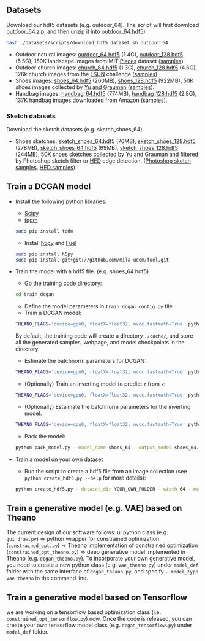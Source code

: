 ## Datasets

Download our hdf5 datasets (e.g. outdoor_64). The script will first download outdoor_64.zip, and then unzip it into outdoor_64.hdf5).
``` bash
bash ./datasets/scripts/download_hdf5_dataset.sh outdoor_64
```
* Outdoor natural images: [ourdoor_64.hdf5](https://people.eecs.berkeley.edu/~junyanz/projects/gvm/datasets/outdoor_64.zip) (1.4G), [outdoor_128.hdf5](https://people.eecs.berkeley.edu/~junyanz/projects/gvm/datasets/outdoor_128.zip) (5.5G), 150K landscape images from MIT [Places](http://places.csail.mit.edu/) dataset ([samples](https://people.eecs.berkeley.edu/~junyanz/projects/gvm/samples/outdoor_64_real.png)).
* Outdoor church images: [church_64.hdf5](https://people.eecs.berkeley.edu/~junyanz/projects/gvm/datasets/church_64.zip) (1.3G), [church_128.hdf5](https://people.eecs.berkeley.edu/~junyanz/projects/gvm/datasets/church_128.zip) (4.6G), 126k church images from the [LSUN](http://lsun.cs.princeton.edu/2016/) challenge ([samples](https://people.eecs.berkeley.edu/~junyanz/projects/gvm/samples/church_64_real.png)).
* Shoes images: [shoes_64.hdf5](https://people.eecs.berkeley.edu/~junyanz/projects/gvm/datasets/shoes_64.zip) (260MB), [shoes_128.hdf5](https://people.eecs.berkeley.edu/~junyanz/projects/gvm/datasets/shoes_128.zip) (922MB), 50K shoes images collected by [Yu and Grauman](http://vision.cs.utexas.edu/projects/finegrained/utzap50k/) ([samples](https://people.eecs.berkeley.edu/~junyanz/projects/gvm/samples/shoes_64_real.png)).
* Handbag images:  [handbag_64.hdf5](https://people.eecs.berkeley.edu/~junyanz/projects/gvm/datasets/handbag_64.zip) (774MB), [handbag_128.hdf5](https://people.eecs.berkeley.edu/~junyanz/projects/gvm/datasets/handbag_128.zip) (2.8G), 137K handbag images downloaded from Amazon ([samples](https://people.eecs.berkeley.edu/~junyanz/projects/gvm/samples/handbag_64_real.png)).

### Sketch datasets
Download the sketch datasets (e.g. sketch_shoes_64)
* Shoes sketches: [sketch_shoes_64.hdf5](https://people.eecs.berkeley.edu/~junyanz/projects/gvm/datasets/sketch_shoes_64.zip) (76MB), [sketch_shoes_128.hdf5](https://people.eecs.berkeley.edu/~junyanz/projects/gvm/datasets/sketch_shoes_128.zip) (278MB), [sketch_shoes_64.hdf5](https://people.eecs.berkeley.edu/~junyanz/projects/gvm/datasets/hed_shoes_64.zip) (69MB), [sketch_shoes_128.hdf5](https://people.eecs.berkeley.edu/~junyanz/projects/gvm/datasets/hed_shoes_128.zip) (244MB), 50K shoes sketches collected by [Yu and Grauman](http://vision.cs.utexas.edu/projects/finegrained/utzap50k/) and filtered by Photoshop sketch filter or [HED](https://github.com/s9xie/hed) edge detection.  ([Photoshop sketch samples](https://people.eecs.berkeley.edu/~junyanz/projects/gvm/samples/sketch_shoes_64_real.png), [HED samples](https://people.eecs.berkeley.edu/~junyanz/projects/gvm/samples/hed_shoes_64_real.png)).


## Train a DCGAN model
* Install the following python libraries:
  * [Scipy](http://www.scipy.org/install.html)
  * [tqdm](https://github.com/noamraph/tqdm)  
  ```bash
  sudo pip install tqdm
  ```


  * Install [h5py](http://docs.h5py.org/en/latest/build.html) and [Fuel](https://fuel.readthedocs.io/en/latest/)
  ```bash
  sudo pip install h5py
  sudo pip install git+git://github.com/mila-udem/fuel.git
  ```

* Train the model with a hdf5 file. (e.g. shoes_64.hdf5)
  * Go the training code directory:
  ```bash
  cd train_dcgan
  ```
  * Define the model parameters in `train_dcgan_config.py` file.
  * Train a DCGAN  model:
  ```bash
  THEANO_FLAGS='device=gpu0, floatX=float32, nvcc.fastmath=True' python train_dcgan.py --model_name shoes_64
    ```
  By default, the training code will create a directory `./cache/`, and store all the generated samples, webpage, and model checkpoints in the directory.

  * Estimate the batchnorm parameters for DCGAN:
  ```bash
  THEANO_FLAGS='device=gpu0, floatX=float32, nvcc.fastmath=True' python batchnorm_dcgan.py --model_name shoes_64
  ```
  * (Optionally) Train an inverting model to predict `z` from `x`:
  ```bash
  THEANO_FLAGS='device=gpu0, floatX=float32, nvcc.fastmath=True' python train_predict_z.py --model_name shoes_64
  ```
  * (Optionally) Estaimate the batchnorm parameters for the inverting model:
  ```bash
  THEANO_FLAGS='device=gpu0, floatX=float32, nvcc.fastmath=True' python batchnorm_predict_z.py --model_name shoes_64
  ```
  * Pack the model:
  ```bash
  python pack_model.py --model_name shoes_64 --output_model shoes_64.dcgan_theano
  ```

* Train a model on your own dataset
  * Run the script to create a hdf5 file from an image collection (see `python create_hdf5.py --help` for more details):
  ```bash
  python create_hdf5.py --dataset_dir YOUR_OWN_FOLDER --width 64 --mode dir --channel 3 --hdf5_file images.hdf5
  ```

<!-- ## Reconstructing an Image:
Install [Lasagne](https://github.com/Lasagne/Lasagne)
```bash
sudo pip install --upgrade --no-deps git+git://github.com/Lasagne/Lasagne.git
```
Download AlexNet model (e.g. conv4):
```bash
bash models/scripts/download_alexnet.sh conv4
``` -->


<!-- ## Training the predictive network (`x->z`) on your own dataset -->


<!-- ## Train a DCGAN model on your own dataset -->

## Train a generative model (e.g. VAE) based on Theano

The current design of our software follows: ui python class (e.g. `gui_draw.py`) => python wrapper for constrained optimization  (`constrained_opt.py`) => Theano implementation of constrained optimization (`constrained_opt_theano.py`) => deep generative model implemented in Theano (e.g. `dcgan_theano.py`). To incorporate your own generative model, you need to create a new python class (e.g. `vae_theano.py`) under `model_def` folder with the same interface of `dcgan_theano.py`, and specify `--model_type vae_theano` in the command line.
## Train a generative model based on Tensorflow
we are working on a tensorflow based optimization class (i.e. `constrained_opt_tensorflow.py`) now. Once the code is released, you can create your own tensorflow model class (e.g. `dcgan_tensorflow.py`) under `model_def` folder.
